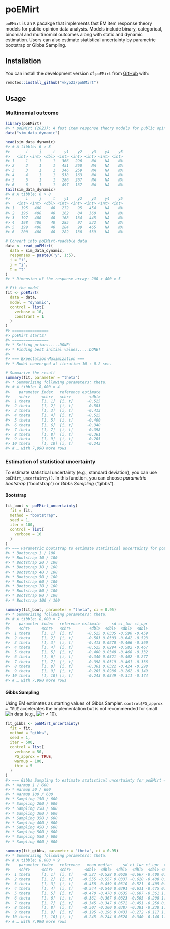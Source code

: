 
<!-- README.md is generated from README.Rmd. Please edit that file -->

# poEMirt

<!-- badges: start -->
<!-- badges: end -->

`poEMirt` is an `R` pacakge that implements fast EM item response theory
models for public opinion data analysis. Models include binary,
categorical, binomial and multinomial outcomes along with static and
dynamic estimation. Users can also estimate statistical uncertainty by
parametric bootstrap or Gibbs Sampling.

## Installation

You can install the development version of `poEMirt` from
[GitHub](https://github.com) with:

``` r
remotes::install_github("vkyo23/poEMirt")
```

## Usage

### Multinomial outcome

``` r
library(poEMirt)
#> * poEMirt (2023): A fast item response theory models for public opinion data analysis
data("sim_data_dynamic")

head(sim_data_dynamic)
#> # A tibble: 6 × 8
#>       i     j     t    y1    y2    y3    y4    y5
#>   <int> <int> <dbl> <int> <int> <int> <int> <int>
#> 1     1     1     1   366   296    NA    NA    NA
#> 2     2     1     1   451   260    NA    NA    NA
#> 3     3     1     1   346   259    NA    NA    NA
#> 4     4     1     1   538   163    NA    NA    NA
#> 5     5     1     1   286   267    NA    NA    NA
#> 6     6     1     1   497   137    NA    NA    NA
tail(sim_data_dynamic)
#> # A tibble: 6 × 8
#>       i     j     t    y1    y2    y3    y4    y5
#>   <int> <int> <dbl> <int> <int> <int> <int> <int>
#> 1   195   400    40   272    95   454    NA    NA
#> 2   196   400    40   162    84   360    NA    NA
#> 3   197   400    40   168   134   445    NA    NA
#> 4   198   400    40   285    97   532    NA    NA
#> 5   199   400    40   284    99   465    NA    NA
#> 6   200   400    40   282   130   539    NA    NA

# Convert into poEMirt-readable data
data <- read_poEMirt(
  data = sim_data_dynamic,
  responses = paste0('y', 1:5),
  i = "i",
  j = "j",
  t = "t"
)
#> * Dimension of the response array: 200 x 400 x 5

# Fit the model
fit <- poEMirt(
  data = data,
  model = "dynamic",
  control = list(
    verbose = 10,
    constrant = 1
  )
)
#> ================
#> poEMirt starts! 
#> ================
#> * Setting priors.....DONE!
#> * Finding best initial values.....DONE!
#> 
#> === Expectation-Maximization ===
#> * Model converged at iteration 10 : 0.2 sec.

# Summarize the result
summary(fit, parameter = "theta")
#> * Summarizing following parameters: theta.
#> # A tibble: 8,000 × 4
#>    parameter index   reference estimate
#>    <chr>     <chr>   <chr>        <dbl>
#>  1 theta     [1, 1]  [i, t]      -0.525
#>  2 theta     [1, 2]  [i, t]      -0.583
#>  3 theta     [1, 3]  [i, t]      -0.413
#>  4 theta     [1, 4]  [i, t]      -0.525
#>  5 theta     [1, 5]  [i, t]      -0.400
#>  6 theta     [1, 6]  [i, t]      -0.340
#>  7 theta     [1, 7]  [i, t]      -0.398
#>  8 theta     [1, 8]  [i, t]      -0.361
#>  9 theta     [1, 9]  [i, t]      -0.205
#> 10 theta     [1, 10] [i, t]      -0.243
#> # … with 7,990 more rows
```

### Estimation of statistical uncertainty

To estimate statistical uncertainty (e.g., standard deviation), you can
use `poEMirt_uncertainty()`. In this function, you can choose
*parametric bootstrap* (“bootstrap”) or *Gibbs Sampling* (“gibbs”).

#### Bootstrap

``` r
fit_boot <- poEMirt_uncertainty(
  fit = fit,
  method = "bootstrap",
  seed = 1,
  iter = 100,
  control = list(
    verbose = 10
  )
)
#> === Parametric bootstrap to estimate statistical uncertainty for poEMirt ===
#> * Bootstrap 1 / 100 
#> * Bootstrap 10 / 100 
#> * Bootstrap 20 / 100 
#> * Bootstrap 30 / 100 
#> * Bootstrap 40 / 100 
#> * Bootstrap 50 / 100 
#> * Bootstrap 60 / 100 
#> * Bootstrap 70 / 100 
#> * Bootstrap 80 / 100 
#> * Bootstrap 90 / 100 
#> * Bootstrap 100 / 100

summary(fit_boot, parameter = "theta", ci = 0.95)
#> * Summarizing following parameters: theta.
#> # A tibble: 8,000 × 7
#>    parameter index   reference estimate     sd ci_lwr ci_upr
#>    <chr>     <chr>   <chr>        <dbl>  <dbl>  <dbl>  <dbl>
#>  1 theta     [1, 1]  [i, t]      -0.525 0.0335 -0.590 -0.459
#>  2 theta     [1, 2]  [i, t]      -0.583 0.0303 -0.642 -0.523
#>  3 theta     [1, 3]  [i, t]      -0.413 0.0270 -0.466 -0.360
#>  4 theta     [1, 4]  [i, t]      -0.525 0.0294 -0.582 -0.467
#>  5 theta     [1, 5]  [i, t]      -0.400 0.0348 -0.468 -0.332
#>  6 theta     [1, 6]  [i, t]      -0.340 0.0321 -0.402 -0.277
#>  7 theta     [1, 7]  [i, t]      -0.398 0.0319 -0.461 -0.336
#>  8 theta     [1, 8]  [i, t]      -0.361 0.0322 -0.424 -0.298
#>  9 theta     [1, 9]  [i, t]      -0.205 0.0286 -0.262 -0.149
#> 10 theta     [1, 10] [i, t]      -0.243 0.0349 -0.311 -0.174
#> # … with 7,990 more rows
```

#### Gibbs Sampling

Using EM estimates as starting values of Gibbs Sampler.
`control$PG_approx = TRUE` accelerates the implementation but is not
recommended for small
![n](https://latex.codecogs.com/png.image?%5Cdpi%7B110%7D&space;%5Cbg_white&space;n "n")
data (e.g.,
![n \< 10](https://latex.codecogs.com/png.image?%5Cdpi%7B110%7D&space;%5Cbg_white&space;n%20%3C%2010 "n < 10")).

``` r
fit_gibbs <- poEMirt_uncertainty(
  fit = fit,
  method = "gibbs",
  seed = 1,
  iter = 500,
  control = list(
    verbose = 50,
    PG_approx = TRUE, 
    warmup = 100,
    thin = 5
  )
)
#> === Gibbs Sampling to estimate statistical uncertainty for poEMirt ===
#> * Warmup 1 / 600
#> * Warmup 50 / 600
#> * Warmup 100 / 600
#> * Sampling 150 / 600
#> * Sampling 200 / 600
#> * Sampling 250 / 600
#> * Sampling 300 / 600
#> * Sampling 350 / 600
#> * Sampling 400 / 600
#> * Sampling 450 / 600
#> * Sampling 500 / 600
#> * Sampling 550 / 600
#> * Sampling 600 / 600

summary(fit_gibbs, parameter = "theta", ci = 0.95)
#> * Summarizing following parameters: theta.
#> # A tibble: 8,000 × 9
#>    parameter index   reference   mean median     sd ci_lwr ci_upr  rhat
#>    <chr>     <chr>   <chr>      <dbl>  <dbl>  <dbl>  <dbl>  <dbl> <dbl>
#>  1 theta     [1, 1]  [i, t]    -0.527 -0.528 0.0629 -0.667 -0.400 0.995
#>  2 theta     [1, 2]  [i, t]    -0.555 -0.557 0.0337 -0.620 -0.488 0.999
#>  3 theta     [1, 3]  [i, t]    -0.458 -0.459 0.0310 -0.521 -0.405 0.994
#>  4 theta     [1, 4]  [i, t]    -0.544 -0.540 0.0391 -0.631 -0.475 0.993
#>  5 theta     [1, 5]  [i, t]    -0.470 -0.470 0.0635 -0.607 -0.361 1.02 
#>  6 theta     [1, 6]  [i, t]    -0.361 -0.367 0.0823 -0.505 -0.208 1.00 
#>  7 theta     [1, 7]  [i, t]    -0.345 -0.347 0.0572 -0.451 -0.250 0.994
#>  8 theta     [1, 8]  [i, t]    -0.307 -0.300 0.0387 -0.381 -0.230 1.01 
#>  9 theta     [1, 9]  [i, t]    -0.195 -0.196 0.0433 -0.272 -0.117 1.02 
#> 10 theta     [1, 10] [i, t]    -0.245 -0.244 0.0528 -0.340 -0.140 1.04 
#> # … with 7,990 more rows
```
